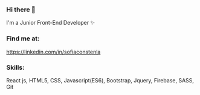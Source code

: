 ### Hi there 👋

I'm a Junior Front-End Developer ✨ 

### Find me at:

https://linkedin.com/in/sofiaconstenla

### Skills: 

React js, HTML5, CSS, Javascript(ES6), Bootstrap, Jquery, Firebase, SASS, Git
<!--
**sofi-23/sofi-23** is a ✨ _special_ ✨ repository because its `README.md` (this file) appears on your GitHub profile.

Here are some ideas to get you started:

- 🔭 I’m currently working on ...
- 🌱 I’m currently learning ...
- 👯 I’m looking to collaborate on ...
- 🤔 I’m looking for help with ...
- 💬 Ask me about ...
- 📫 How to reach me: ...
- 😄 Pronouns: ...
- ⚡ Fun fact: ...
-->
